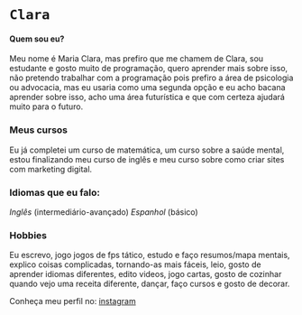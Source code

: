 # `Clara` 

  #### Quem sou eu?
Meu nome é Maria Clara, mas prefiro que me chamem de Clara, sou estudante e gosto muito de programação, quero aprender mais sobre isso, não pretendo trabalhar com a programação pois prefiro a área de psicologia ou advocacia, mas eu usaria como uma segunda opção e eu acho bacana aprender sobre isso, acho uma área futurística e que com certeza ajudará muito para o futuro.


### Meus cursos

Eu já completei um curso de matemática, um curso sobre a saúde mental, estou finalizando meu curso de inglês e meu curso sobre como criar sites com marketing digital.


### Idiomas que eu falo:

_Inglês_ (intermediário-avançado)
_Espanhol_ (básico)

### **Hobbies**
Eu escrevo, jogo jogos de fps tático, estudo e faço resumos/mapa mentais, explico coisas complicadas, tornando-as mais fáceis, leio, gosto de aprender idiomas diferentes, edito videos, jogo cartas, gosto de cozinhar quando vejo uma receita diferente, dançar, faço cursos e gosto de decorar.

Conheça meu perfil no:
[instagram](https://www.instagram.com/claraamcr) 



